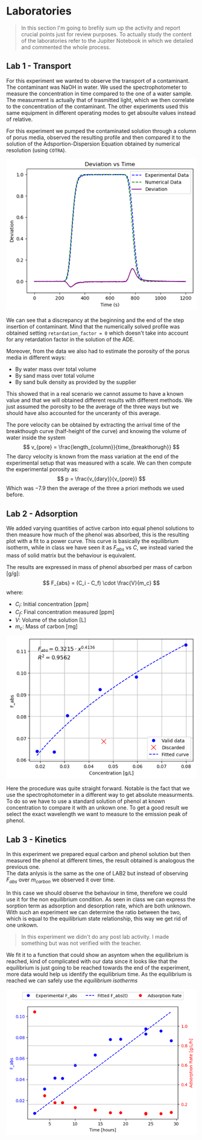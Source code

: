 # Laboratories
> In this section I'm going to brefily sum up the activity and report crucial points just for review purposes. To actually study the content of the laboratories refer to the Jupiter Notebook in which we detailed and commented the whole process.

## Lab 1 - Transport
For this experiment we wanted to observe the transport of a contaminant. The contaminant was NaOH in water. We used the spectrophotometer to measure the concentration in time compared to the one of a water sample. The measurment is actually that of trasmitted light, which we then correlate to the concentration of the contaminant. The other experiments used this same equipment in different operating modes to get absoulte values instead of relative.

For this experiment we pumped the contaminated solution through a column of porus media, observed the resulting profile and then compared it to the solution of the Adsportion-Dispersion Equation obtained by numerical resolution (using `COTRA`).

![Plot for Lab1](LAB1_graph.png)

We can see that a discrepancy at the beginning and the end of the step insertion of contaminant. Mind that the numerically solved profile was obtained setting `retardation_factor = 0` which doesn't take into account for any retardation factor in the solution of the ADE.

Moreover, from the data we also had to estimate the porosity of the porus media in different ways:
- By water mass over total volume
- By sand mass over total volume
- By sand bulk density as provided by the supplier

This showed that in a real scenario we cannot assume to have a known value and that we will obtained different results with different methods. We just assumed the porosity to be the average of the three ways but we should have also accounted for the unceranty of this average.

The pore velocity can be obtained by extracting the arrival time of the breakthough curve (half-height of the curve) and knowing the volume of water inside the system
$$
v_{pore} = \frac{length_{column}}{time_{breakthorugh}}
$$
The darcy velocity is known from the mass variation at the end of the experimental setup that was measured with a scale.
We can then compute the experimental porosity as:
$$
p = \frac{v_{dary}}{v_{pore}}
$$
Which was $-7.9%$ then the average of the three a priori methods we used before.

## Lab 2 - Adsorption
We added varying quantities of active carbon into equal phenol solutions to then measure how much of the phenol was absorbed, this is the resulting plot with a fit to a power curve. This curve is basically the equilibrium isotherm, while in class we have seen it as $F_{abs}$ vs $C$, we instead varied the mass of solid matrix but the behaviour is equivalent.  

The results are expressed in mass of phenol absorbed per mass of carbon [g/g]:
$$
F_{abs} = (C_i - C_f) \cdot \frac{V}{m_c}
$$
where:  
- $C_i$: Initial concentration [ppm]
- $C_f$: Final concentration measured [ppm]
- $V$: Volume of the solution [L]
- $m_c$: Mass of carbon [mg]

![Plot for Lab2](LAB2_graph.png)

Here the procedure was quite straight forward. Notable is the fact that we use the spectrophotometer in a different way to get absolute measurments. To do so we have to use a standard solution of phenol at known concentration to compare it with an unkown one. To get a good result we select the exact wavelength we want to measure to the emission peak of phenol.

## Lab 3 - Kinetics
In this experiment we prepared equal carbon and phenol solution but then measured the phenol at different times, the result obtained is analogous the previous one.  
The data anlysis is the same as the one of LAB2 but instead of observing $F_{abs}$ over $m_{carbon}$ we observed it over time.  

In this case we should observe the behaviour in time, therefore we could use it for the non equilibrium condition. 
As seen in class we can express the sorption term as adsorption and desorption rate, which are both unknown. 
With such an experiment we can determine the ratio between the two, which is equal to the equilibrium state relationship, this way we get rid of one unkown.  

> In this experiment we didn't do any post lab activity. I made something but was not verified with the teacher.

We fit it to a function that could show an asyntom when the equilibrium is reached, kind of complicated with our data since it looks like that the equilibrium is just going to be reached towards the end of the experiment, more data would help us identify the equilibrium time. As the equilibrium is reached we can safely use the *equilibrium isotherms*

![Plot for Lab3](LAB3_graph.png)
